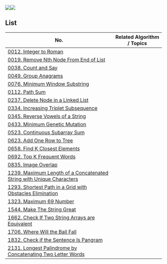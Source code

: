 ![](https://img.shields.io/badge/JavaScript-gray?&logo=JavaScript)![](https://img.shields.io/badge/TypeScript-lightgray?&logo=TypeScript)

## List
 No. | Related Algorithm / Topics |
------------- | ------------------------------- 
|[0012. Integer to Roman](https://leetcode.com/problems/integer-to-roman)||
|[0019. Remove Nth Node From End of List](https://leetcode.com/problems/remove-nth-node-from-end-of-list)||
|[0038. Count and Say](https://leetcode.com/problems/count-and-say)||
|[0049. Group Anagrams](https://leetcode.com/problems/group-anagrams)||
|[0076. Minimum Window Substring](https://leetcode.com/problems/minimum-window-substring)||
|[0112. Path Sum](https://leetcode.com/problems/path-sum)||
|[0237. Delete Node in a Linked List](https://leetcode.com/problems/delete-node-in-a-linked-list)||
|[0334. Increasing Triplet Subsequence](https://leetcode.com/problems/increasing-triplet-subsequence)||
|[0345. Reverse Vowels of a String](https://leetcode.com/problems/reverse-vowels-of-a-string)||
|[0433. Minimum Genetic Mutation](https://leetcode.com/problems/minimum-genetic-mutation)||
|[0523. Continuous Subarray Sum](https://leetcode.com/problems/continuous-subarray-sum)||
|[0623. Add One Row to Tree](https://leetcode.com/problems/add-one-row-to-tree)||
|[0658. Find K Closest Elements](https://leetcode.com/problems/find-k-closest-elements)||
|[0692. Top K Frequent Words](https://leetcode.com/problems/top-k-frequent-words)||
|[0835. Image Overlap](https://leetcode.com/problems/image-overlap)||
|[1239. Maximum Length of a Concatenated String with Unique Characters](https://leetcode.com/problems/maximum-length-of-a-concatenated-string-with-unique-characters)||
|[1293. Shortest Path in a Grid with Obstacles Elimination](https://leetcode.com/problems/shortest-path-in-a-grid-with-obstacles-elimination)||
|[1323. Maximum 69 Number](https://leetcode.com/problems/maximum-69-number)||
|[1544. Make The String Great](https://leetcode.com/problems/make-the-string-great)||
|[1662. Check If Two String Arrays are Equivalent](https://leetcode.com/problems/check-if-two-string-arrays-are-equivalent)||
|[1706. Where Will the Ball Fall](https://leetcode.com/problems/where-will-the-ball-fall)||
|[1832. Check if the Sentence Is Pangram](https://leetcode.com/problems/check-if-the-sentence-is-pangram)||
|[2131. Longest Palindrome by Concatenating Two Letter Words](https://leetcode.com/problems/longest-palindrome-by-concatenating-two-letter-words)||
